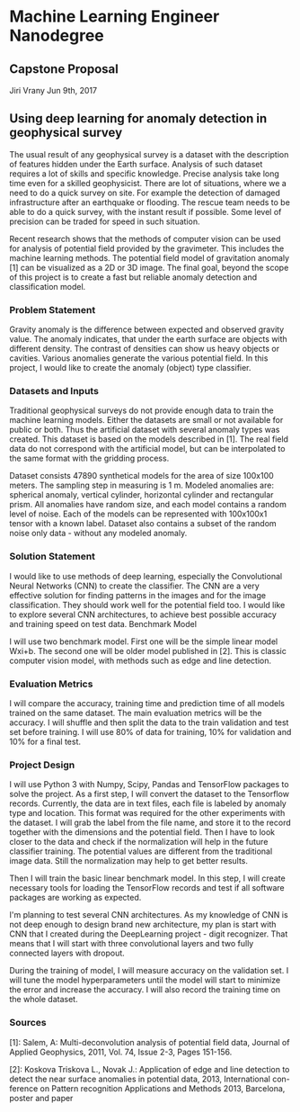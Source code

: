 # Machine Learning Engineer Nanodegree
## Capstone Proposal
Jiri Vrany
Jun 9th, 2017
## Using deep learning for anomaly detection in geophysical survey

The usual result of any geophysical survey is a dataset with the description of features hidden under the Earth surface. Analysis of such dataset requires a lot of skills and specific knowledge. Precise analysis take long time even for a skilled geophysicist.  There are lot of situations, where we a need to do a quick survey on site. For example  the detection of damaged infrastructure after an earthquake or flooding. The rescue team needs to be able to do a quick survey, with the instant result if possible. Some level of precision can be traded for speed in such situation.

Recent research shows that the methods of computer vision can be used for analysis of potential field provided by the gravimeter. This includes the machine learning methods. The potential field model of gravitation anomaly [1] can be visualized as a 2D or 3D image. The final goal, beyond the scope of this project is to create a fast but reliable anomaly detection and classification model. 
 
### Problem Statement

Gravity anomaly is the difference between expected and observed gravity value. The anomaly indicates, that under the earth surface are objects with different density. The contrast of densities can show us heavy objects or cavities. Various anomalies generate the various potential field. In this project, I would like to create the anomaly (object) type classifier.
 
### Datasets and Inputs

Traditional geophysical surveys do not provide enough data to train the machine learning models. Either the datasets are small or not available for public or both. Thus the artificial dataset with several anomaly types was created. This dataset is based on the models described in [1].  The real field data do not correspond with the artificial model, but can be interpolated to the same format with the gridding process. 
 
Dataset consists 47890 synthetical models for the area of size 100x100 meters. The sampling step in measuring is 1 m. Modeled anomalies are:  spherical anomaly, vertical cylinder, horizontal cylinder and rectangular prism.  All anomalies have random size, and each model contains a random level of noise. Each of the models can be represented with 100x100x1 tensor with a known label. Dataset also contains a subset of the random noise only data - without any modeled anomaly. 

### Solution Statement

I would like to use methods of deep learning, especially the Convolutional Neural Networks (CNN) to create the classifier. The CNN are a very effective solution for finding patterns in the images and for the image classification. They should work well for the potential field too. I would like to explore several CNN architectures, to achieve best possible accuracy and training speed on test data. 
Benchmark Model

I will use two benchmark model. First one will be the simple linear model Wxi+b. The second one will be older model published in [2]. This is classic computer vision model, with methods such as edge and line detection. 
 
### Evaluation Metrics

I will compare the accuracy, training time and prediction time of all models trained on the same dataset. The main evaluation metrics will be the accuracy.  I will shuffle and then split the data to the train validation and test set before training. I will use 80% of data for training, 10% for validation and 10% for a final test.
 
### Project Design
 
I will use Python 3 with Numpy, Scipy, Pandas and TensorFlow packages to solve the project. 
As a first step, I will convert the dataset to the Tensorflow records. Currently, the data are in text files, each file is labeled by anomaly type and location. This format was required for the other experiments with the dataset. I will grab the label from the file name, and store it to the record together with the dimensions and the potential field. Then I have to look closer to the data and check if the normalization will help in the future classifier training.  The potential values are different from the traditional image data. Still the normalization may help to get better results. 
 
Then I will train the basic linear benchmark model. In this step, I will create necessary tools for loading the TensorFlow records and test if all software packages are working as expected. 
 
I'm planning to test several CNN architectures. As my knowledge of CNN is not deep enough to design brand new architecture, my plan is start with CNN that I created during the DeepLearning project - digit recognizer. That means that I will start with three convolutional layers and two fully connected layers with dropout. 

During the training of model, I will measure accuracy on the validation set. I will tune the model hyperparameters until the model will start to minimize the error and increase the accuracy. I will also record the training time on the whole dataset. 

### Sources
[1]: Salem, A: Multi-deconvolution analysis of potential field data, Journal
of Applied Geophysics, 2011, Vol. 74, Issue 2-3, Pages 151-156.

[2]: Koskova Triskova L., Novak J.: Application of edge and line detection to
detect the near surface anomalies in potential data, 2013, International con-
ference on Pattern recognition Applications and Methods 2013, Barcelona,
poster and paper
 
 
